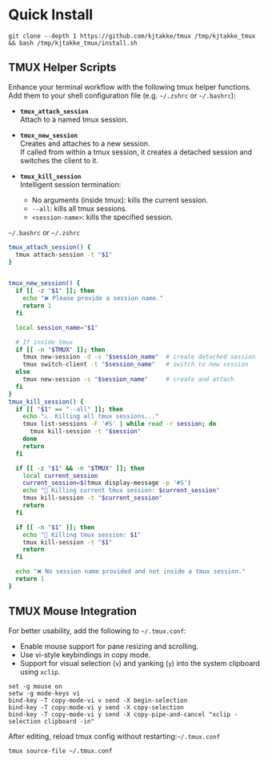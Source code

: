 # Quick Install
`git clone --depth 1 https://github.com/kjtakke/tmux /tmp/kjtakke_tmux && bash /tmp/kjtakke_tmux/install.sh`
## TMUX Helper Scripts

Enhance your terminal workflow with the following tmux helper functions. Add them to your shell configuration file (e.g. `~/.zshrc` or `~/.bashrc`):

- **`tmux_attach_session`**  
  Attach to a named tmux session.

- **`tmux_new_session`**  
  Creates and attaches to a new session.  
  If called from within a tmux session, it creates a detached session and switches the client to it.

- **`tmux_kill_session`**  
  Intelligent session termination:
  - No arguments (inside tmux): kills the current session.
  - `--all`: kills all tmux sessions.
  - `<session-name>`: kills the specified session.

`~/.bashrc` or `~/.zshrc`
```bash
tmux_attach_session() {
  tmux attach-session -t "$1"
}


tmux_new_session() {
  if [[ -z "$1" ]]; then
    echo "❌ Please provide a session name."
    return 1
  fi

  local session_name="$1"

  # If inside tmux
  if [[ -n "$TMUX" ]]; then
    tmux new-session -d -s "$session_name"  # create detached session
    tmux switch-client -t "$session_name"   # switch to new session
  else
    tmux new-session -s "$session_name"     # create and attach
  fi
}
tmux_kill_session() {
  if [[ "$1" == "--all" ]]; then
    echo "⚠️  Killing all tmux sessions..."
    tmux list-sessions -F '#S' | while read -r session; do
      tmux kill-session -t "$session"
    done
    return
  fi

  if [[ -z "$1" && -n "$TMUX" ]]; then
    local current_session
    current_session=$(tmux display-message -p '#S')
    echo "🛑 Killing current tmux session: $current_session"
    tmux kill-session -t "$current_session"
    return
  fi

  if [[ -n "$1" ]]; then
    echo "🛑 Killing tmux session: $1"
    tmux kill-session -t "$1"
    return
  fi

  echo "❌ No session name provided and not inside a tmux session."
  return 1
}
```


## TMUX Mouse Integration

For better usability, add the following to `~/.tmux.conf`:

- Enable mouse support for pane resizing and scrolling.
- Use vi-style keybindings in copy mode.
- Support for visual selection (`v`) and yanking (`y`) into the system clipboard using `xclip`.

```
set -g mouse on
setw -g mode-keys vi
bind-key -T copy-mode-vi v send -X begin-selection
bind-key -T copy-mode-vi y send -X copy-selection
bind-key -T copy-mode-vi y send -X copy-pipe-and-cancel "xclip -selection clipboard -in"

```

After editing, reload tmux config without restarting:`~/.tmux.conf`

`tmux source-file ~/.tmux.conf`
